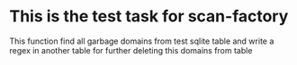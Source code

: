 # This is the test task for scan-factory

This function find all garbage domains from test sqlite table and write a regex in another table for further deleting this domains from table
